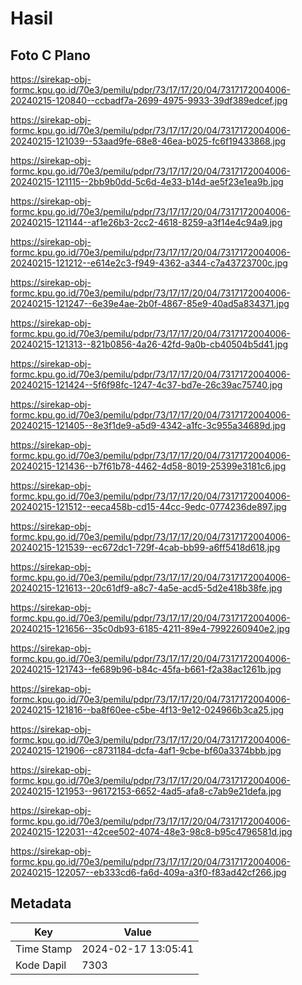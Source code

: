# Hasil

## Foto C Plano

https://sirekap-obj-formc.kpu.go.id/70e3/pemilu/pdpr/73/17/17/20/04/7317172004006-20240215-120840--ccbadf7a-2699-4975-9933-39df389edcef.jpg

https://sirekap-obj-formc.kpu.go.id/70e3/pemilu/pdpr/73/17/17/20/04/7317172004006-20240215-121039--53aad9fe-68e8-46ea-b025-fc6f19433868.jpg

https://sirekap-obj-formc.kpu.go.id/70e3/pemilu/pdpr/73/17/17/20/04/7317172004006-20240215-121115--2bb9b0dd-5c6d-4e33-b14d-ae5f23e1ea9b.jpg

https://sirekap-obj-formc.kpu.go.id/70e3/pemilu/pdpr/73/17/17/20/04/7317172004006-20240215-121144--af1e26b3-2cc2-4618-8259-a3f14e4c94a9.jpg

https://sirekap-obj-formc.kpu.go.id/70e3/pemilu/pdpr/73/17/17/20/04/7317172004006-20240215-121212--e614e2c3-f949-4362-a344-c7a43723700c.jpg

https://sirekap-obj-formc.kpu.go.id/70e3/pemilu/pdpr/73/17/17/20/04/7317172004006-20240215-121247--6e39e4ae-2b0f-4867-85e9-40ad5a834371.jpg

https://sirekap-obj-formc.kpu.go.id/70e3/pemilu/pdpr/73/17/17/20/04/7317172004006-20240215-121313--821b0856-4a26-42fd-9a0b-cb40504b5d41.jpg

https://sirekap-obj-formc.kpu.go.id/70e3/pemilu/pdpr/73/17/17/20/04/7317172004006-20240215-121424--5f6f98fc-1247-4c37-bd7e-26c39ac75740.jpg

https://sirekap-obj-formc.kpu.go.id/70e3/pemilu/pdpr/73/17/17/20/04/7317172004006-20240215-121405--8e3f1de9-a5d9-4342-a1fc-3c955a34689d.jpg

https://sirekap-obj-formc.kpu.go.id/70e3/pemilu/pdpr/73/17/17/20/04/7317172004006-20240215-121436--b7f61b78-4462-4d58-8019-25399e3181c6.jpg

https://sirekap-obj-formc.kpu.go.id/70e3/pemilu/pdpr/73/17/17/20/04/7317172004006-20240215-121512--eeca458b-cd15-44cc-9edc-0774236de897.jpg

https://sirekap-obj-formc.kpu.go.id/70e3/pemilu/pdpr/73/17/17/20/04/7317172004006-20240215-121539--ec672dc1-729f-4cab-bb99-a6ff5418d618.jpg

https://sirekap-obj-formc.kpu.go.id/70e3/pemilu/pdpr/73/17/17/20/04/7317172004006-20240215-121613--20c61df9-a8c7-4a5e-acd5-5d2e418b38fe.jpg

https://sirekap-obj-formc.kpu.go.id/70e3/pemilu/pdpr/73/17/17/20/04/7317172004006-20240215-121656--35c0db93-6185-4211-89e4-7992260940e2.jpg

https://sirekap-obj-formc.kpu.go.id/70e3/pemilu/pdpr/73/17/17/20/04/7317172004006-20240215-121743--fe689b96-b84c-45fa-b661-f2a38ac1261b.jpg

https://sirekap-obj-formc.kpu.go.id/70e3/pemilu/pdpr/73/17/17/20/04/7317172004006-20240215-121816--ba8f60ee-c5be-4f13-9e12-024966b3ca25.jpg

https://sirekap-obj-formc.kpu.go.id/70e3/pemilu/pdpr/73/17/17/20/04/7317172004006-20240215-121906--c8731184-dcfa-4af1-9cbe-bf60a3374bbb.jpg

https://sirekap-obj-formc.kpu.go.id/70e3/pemilu/pdpr/73/17/17/20/04/7317172004006-20240215-121953--96172153-6652-4ad5-afa8-c7ab9e21defa.jpg

https://sirekap-obj-formc.kpu.go.id/70e3/pemilu/pdpr/73/17/17/20/04/7317172004006-20240215-122031--42cee502-4074-48e3-98c8-b95c4796581d.jpg

https://sirekap-obj-formc.kpu.go.id/70e3/pemilu/pdpr/73/17/17/20/04/7317172004006-20240215-122057--eb333cd6-fa6d-409a-a3f0-f83ad42cf266.jpg


## Metadata

| Key        | Value               |
| ---------- | ------------------- |
| Time Stamp | 2024-02-17 13:05:41 |
| Kode Dapil | 7303                |



